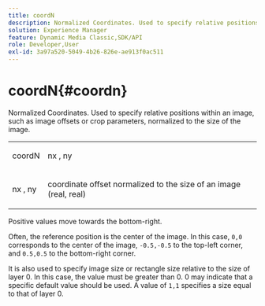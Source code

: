 ```yaml
---
title: coordN
description: Normalized Coordinates. Used to specify relative positions within an image, such as image offsets or crop parameters, normalized to the size of the image.
solution: Experience Manager
feature: Dynamic Media Classic,SDK/API
role: Developer,User
exl-id: 3a97a520-5049-4b26-826e-ae913f0ac511
---
```

# coordN{#coordn}

Normalized Coordinates. Used to specify relative positions within an image, such as image offsets or crop parameters, normalized to the size of the image.

<table id="simpletable_EFA3111DC4B94BAF94715500DB4DD8FB"> 
 <tr class="strow"> 
  <td class="stentry"> <p><span class="codeph"> <span class="varname"> coordN</span> </span> </p> </td> 
  <td class="stentry"> <p><span class="codeph"> <span class="varname"> nx</span> </span>, <span class="codeph"><span class="varname"> ny</span></span> </p></td> 
 </tr> 
 <tr class="strow"> 
  <td class="stentry"> <p><span class="codeph"> <span class="varname"> nx</span> </span>, <span class="codeph"><span class="varname"> ny</span></span> </p></td> 
  <td class="stentry"> <p>coordinate offset normalized to the size of an image (real, real) </p></td> 
 </tr> 
</table>

Positive values move towards the bottom-right.

Often, the reference position is the center of the image. In this case, `0,0` corresponds to the center of the image, `-0.5,-0.5` to the top-left corner, and `0.5,0.5` to the bottom-right corner.

It is also used to specify image size or rectangle size relative to the size of layer 0. In this case, the value must be greater than 0. 0 may indicate that a specific default value should be used. A value of `1,1` specifies a size equal to that of layer 0.
